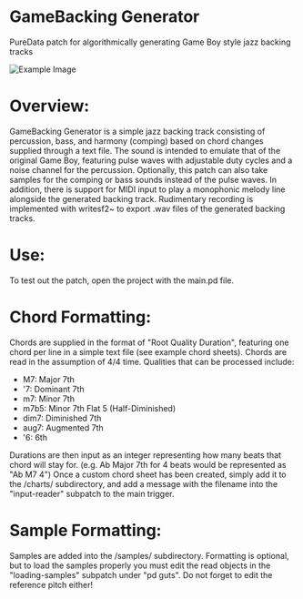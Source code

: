 # GameBacking Generator
 PureData patch for algorithmically generating Game Boy style jazz backing tracks

  ![Example Image](example.png)

# Overview:
 GameBacking Generator is a simple jazz backing track consisting of percussion, bass, and harmony (comping) based on chord changes supplied through a text file. The sound is intended to emulate that of the original Game Boy, featuring pulse waves with adjustable duty cycles and a noise channel for the percussion. Optionally, this patch can also take samples for the comping or bass sounds instead of the pulse waves. In addition, there is support for MIDI input to play a monophonic melody line alongside the generated backing track. Rudimentary recording is implemented with writesf2~ to export .wav files of the generated backing tracks.

# Use:
 To test out the patch, open the project with the main.pd file. 

# Chord Formatting:
 Chords are supplied in the format of "Root Quality Duration", featuring one chord per line in a simple text file (see example chord sheets). Chords are read in the assumption of 4/4 time. Qualities that can be processed include: 
 - M7: Major 7th
 - '7: Dominant 7th
 - m7: Minor 7th
 - m7b5: Minor 7th Flat 5 (Half-Diminished)
 - dim7: Diminished 7th
 - aug7: Augmented 7th
 - '6: 6th
 
 Durations are then input as an integer representing how many beats that chord will stay for. (e.g. Ab Major 7th for 4 beats would be represented as "Ab M7 4")
 Once a custom chord sheet has been created, simply add it to the /charts/ subdirectory, and add a message with the filename into the "input-reader" subpatch to the main trigger.

# Sample Formatting:
 Samples are added into the /samples/ subdirectory. Formatting is optional, but to load the samples properly you must edit the read objects in the "loading-samples" subpatch under "pd guts". Do not forget to edit the reference pitch either!

 

